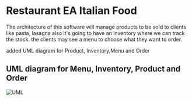 
# Restaurant EA Italian Food

The architecture of this software will manage products to be sold to clients like pasta, lasagna also it's 
going to have an inventory where we can track the stock. the clients may see a menu to choose what they want to order.

added UML diagram for Product, Inventory,Menu and Order

## UML diagram for Menu, Inventory, Product and Order

![UML](https://github.com/eapg/restaurant/blob/feature/order_class/UML_Order.png?raw=true)

